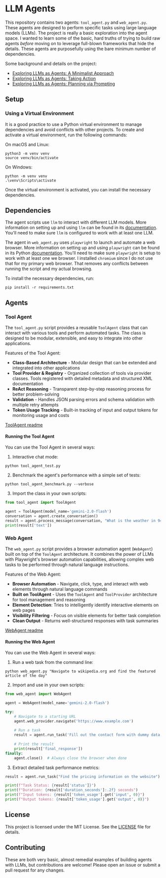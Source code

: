 # LLM Agents

This repository contains two agents: `tool_agent.py` and `web_agent.py`. These agents are designed to perform specific tasks using large language models (LLMs). The project is really a basic exploration into the agent space. I wanted to learn some of the basic, hard truths of trying to build raw agents _before_ moving on to leverage full-blown frameworks that hide the details. These agents are purposefully using the bare minimum number of dependencies.

Some background and details on the project:
- [Exploring LLMs as Agents: A Minimalist Approach](https://starkravingfinkle.org/blog/2025/03/exploring-llms-as-agents-a-minimalist-approach/)
- [Exploring LLMs as Agents: Taking Action](https://starkravingfinkle.org/blog/2025/03/exploring-llms-as-agents-taking-action/)
- [Exploring LLMs as Agents: Planning via Prompting](https://starkravingfinkle.org/blog/2025/03/exploring-llms-as-agents-planning-via-prompting/)

## Setup
### Using a Virtual Environment

It is a good practice to use a Python virtual environment to manage dependencies and avoid conflicts with other projects. To create and activate a virtual environment, run the following commands:

On macOS and Linux:
```
python3 -m venv venv
source venv/bin/activate
```

On Windows:
```
python -m venv venv
.\venv\Scripts\activate
```

Once the virtual environment is activated, you can install the necessary dependencies.

## Dependencies
The agent scripts use `llm` to interact with different LLM models. More information on setting up and using `llm` can be found in its [documentation](https://llm.datasette.io/en/stable/index.html). You'll need to make sure `llm` is configured to work with at least one LLM.

The agent in `web_agent.py` uses `playwright` to launch and automate a web browser. More information on setting up and using `playwright` can be found in its Python [documentation](https://playwright.dev/python/docs/intro). You'll need to make sure `playwright` is setup to work with at least one we browser. I installed `chromium` since I do not use that for my primary web browser. That removes any conflicts between running the script and my actual browsing.

To install the necessary dependencies, run:

```
pip install -r requirements.txt
```

## Agents

### Tool Agent

The `tool_agent.py` script provides a reusable `ToolAgent` class that can interact with various tools and perform automated tasks. The class is designed to be modular, extensible, and easy to integrate into other applications.

Features of the Tool Agent:

- **Class-Based Architecture** - Modular design that can be extended and integrated into other applications
- **Tool Provider & Registry** - Organized collection of tools via provider classes. Tools registered with detailed metadata and structured XML documentation
- **ReAct Reasoning** - Transparent step-by-step reasoning process for better problem-solving  
- **Validation** - Handles JSON parsing errors and schema validation with multiple retry attempts
- **Token Usage Tracking** - Built-in tracking of input and output tokens for monitoring usage and costs

[ToolAgent readme](tool_agent.md)

#### Running the Tool Agent

You can use the Tool Agent in several ways:

1. Interactive chat mode:
```
python tool_agent_test.py
```

2. Benchmark the agent's performance with a simple set of tests:
```
python tool_agent_benchmark.py --verbose
```

3. Import the class in your own scripts:
```python
from tool_agent import ToolAgent

agent = ToolAgent(model_name='gemini-2.0-flash')
conversation = agent.create_conversation()
result = agent.process_message(conversation, "What is the weather in 94105?")
print(result['text'])
```

### Web Agent

The `web_agent.py` script provides a browser automation agent (`WebAgent`) built on top of the `ToolAgent` architecture. It combines the power of LLMs with Playwright's browser automation capabilities, allowing complex web tasks to be performed through natural language instructions.

Features of the Web Agent:

- **Browser Automation** - Navigate, click, type, and interact with web elements through natural language commands
- **Built on ToolAgent** - Uses the `ToolAgent` and `ToolProvider` architecture for tool management and reasoning
- **Element Detection**: Tries to intelligently identify interactive elements on web pages
- **Visibility Filtering** - Focus on visible elements for better task completion
- **Clean Output** - Returns well-structured responses with task summaries

[WebAgent readme](web_agent.md)

#### Running the Web Agent

You can use the Web Agent in several ways:

1. Run a web task from the command line:
```
python web_agent.py "Navigate to wikipedia.org and find the featured article of the day"
```

2. Import and use in your own scripts:
```python
from web_agent import WebAgent

agent = WebAgent(model_name='gemini-2.0-flash')

try:
    # Navigate to a starting URL
    agent.web_provider.navigate('https://www.example.com')
    
    # Run a task
    result = agent.run_task('Fill out the contact form with dummy data')
    
    # Print the result
    print(result['final_response'])
finally:
    agent.close()  # Always close the browser when done
```

3. Extract detailed task performance metrics:
```python
result = agent.run_task("Find the pricing information on the website")

print(f"Task Status: {result['status']}")
print(f"Duration: {result['duration_seconds']:.2f} seconds")
print(f"Input tokens: {result['token_usage'].get('input', 0)}")
print(f"Output tokens: {result['token_usage'].get('output', 0)}")
```

## License

This project is licensed under the MIT License. See the [LICENSE](LICENSE) file for details.

## Contributing

These are both very basic, almost remedial examples of building agents with LLMs, but contributions are welcome! Please open an issue or submit a pull request for any changes.
